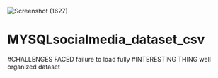 ![Screenshot (1627)](https://github.com/Teresiah-cpu/MYSQLsocialmedia_dataset_csv/assets/55285805/8cccd3af-e18b-4695-a169-fdd051e86da0)



# MYSQLsocialmedia_dataset_csv
#CHALLENGES FACED
failure to load fully
#INTERESTING THING
well organized dataset
